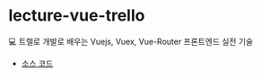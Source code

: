 # lecture-vue-trello
💻 트렐로 개발로 배우는 Vuejs, Vuex, Vue-Router 프론트엔드 실전 기술

- [소스 코드](https://github.com/jeonghwan-kim/lecture-vue-trello)
